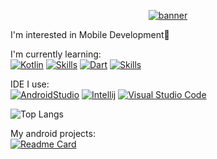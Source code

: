 <p align="center">
  <a href="#">
    <img src="https://github.com/Wisnuuh/Wisnuuh/blob/main/assets/banner.jpg" alt="banner" />
  </a>
</p>

I'm interested in Mobile Development📱
<br>

I'm currently learning:<br>
[![Kotlin](https://skills.syvixor.com/api/icons?perline=15&i=kotlin)](https://kotlinlang.org/)
[![Skills](https://skills.syvixor.com/api/icons?perline=15&i=android)](https://developer.android.com/)
[![Dart](https://skills.syvixor.com/api/icons?perline=15&i=dart)](https://dart.dev/)
[![Skills](https://skills.syvixor.com/api/icons?perline=15&i=flutter)](https://flutter.dev/)
<br>

IDE I use:<br>
[![AndroidStudio](https://skills-icons.vercel.app/api/icons?i=androidstudio)](https://developer.android.com/studio)
[![Intellij](https://skills-icons.vercel.app/api/icons?i=intellijidea)](https://www.jetbrains.com/idea/download/?section=windows)
[![Visual Studio Code](https://skills.syvixor.com/api/icons?perline=15&i=visualstudiocode)](https://code.visualstudio.com/)
<br>

![Top Langs](https://github-readme-stats.vercel.app/api/top-langs/?username=Wisnuuh&layout=compact&theme=dark)
<br>

My android projects:<br>
[![Readme Card](https://github-readme-stats.vercel.app/api/pin/?username=Wisnuuh&repo=capstone-dermalysis-md&theme=dark)](https://github.com//Wisnuuh/capstone-dermalysis-md)
